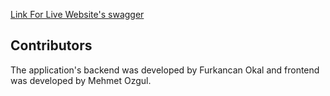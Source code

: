 [Link For Live Website's swagger](https://vitiosusmagnus-demo-app.azurewebsites.net/swagger-ui.html)

## Contributors
The application's backend was developed by Furkancan Okal and  frontend was developed by Mehmet Ozgul.
